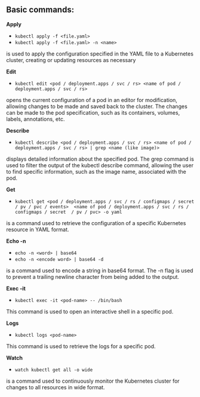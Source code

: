Basic commands:
---------------

**Apply**
- `kubectl apply -f <file.yaml>`
- `kubectl apply -f <file.yaml> -n <name>`

is used to apply the configuration specified in the YAML file to a Kubernetes cluster, creating or updating resources as necessary

**Edit**
- `kubectl edit <pod / deployment.apps / svc / rs> <name of pod / deployment.apps / svc / rs>`

opens the current configuration of a pod in an editor for modification, allowing changes to be made and saved back to the cluster. The changes can be made to the pod specification, such as its containers, volumes, labels, annotations, etc.

**Describe**
- `kubectl describe <pod / deployment.apps / svc / rs> <name of pod / deployment.apps / svc / rs> | grep <name (like image)>`

displays detailed information about the specified pod. The grep command is used to filter the output of the kubectl describe command, allowing the user to find specific information, such as the image name, associated with the pod.

**Get**
- `kubectl get <pod / deployment.apps / svc / rs / configmaps / secret / pv / pvc / events>  <name of pod / deployment.apps / svc / rs / configmaps / secret  / pv / pvc> -o yaml`

is a command used to retrieve the configuration of a specific Kubernetes resource in YAML format.

**Echo -n**
- `echo -n <word> | base64`
- `echo -n <encode word> | base64 -d`
  
 is a command used to encode a string in base64 format. The -n flag is used to prevent a trailing newline character from being added to the output. 

**Exec -it**
- `kubectl exec -it <pod-name> -- /bin/bash`

This command is used to open an interactive shell in a specific pod.

**Logs**
- `kubectl logs <pod-name>`

This command is used to retrieve the logs for a specific pod.

**Watch**
- `watch kubectl get all -o wide`

is a command used to continuously monitor the Kubernetes cluster for changes to all resources in wide format.
